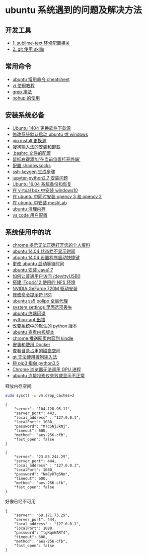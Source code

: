 # ubuntu 系统遇到的问题及解决方法   

## 开发工具   
- [1. sublime-text 环境配置相关](./doc/sublime-text3)   
- [2. git 使用 skills ](./doc/git_usage/)  
 
## 常用命令   
- [ubuntu 常用命令 cheatsheet](./doc/quick_cmd.md)  
- [vi 使用教程](./doc/vi_usage.md)  
- [grep 用法](./doc/grep_usage.md)   
- [nohup 的使用](./doc/nohup.md)   
 
## 安装系统必备    
- [Ubuntu 1404 更换软件下载源](./doc/system_install/sourceslist.md)  
- [修改系统默认启动 ubuntu 或 windows](./doc/system_install/default_grub.md)  
- [pip install 更换源](./doc/system_install/pip_install_source.md)  
- [搜狗输入法的安装和卸载](./doc/system_install/sogou_install.md)  
- [.bashrc 文件的配置](./doc/system_install/bashrc_config.md)  
- [鼠标右键添加'在当前位置打开终端'](./doc/system_install/open_termials.md)  
- [配置 shadowsocks](./doc/system_install/shadowsocks_install.md)  
- [ssh-keygen 生成步骤](./doc/system_install/ssh_keygen.md)  
- [jupyter-python2.7 安装问题](./doc/system_install/jupyter_python2.7_install.md) 
- [Ubuntu 16.04 系统备份和恢复](./doc/system_install/system_backup_recover.md)  
- [在 virtual box 中安装 windows10](./doc/system_install/install_windows_in_virtualbox.md)  
- [在 ubuntu 中同时安装 opencv 3 和 opencv 2](./doc/system_install/install_opencv2_and_opencv3.md)  
- [在 ubuntu 中安装 meshLab](./doc/system_install/meshlab.md)  
- [ubuntu 清理内存](./doc/system_install/ubuntu_memory_cleanup.md)  
- [vs code 用户配置](./doc/system_install/vs_code_user_settings.md)  
 
## 系统使用中的坑   
- [chrome 提示无法正确打开您的个人资料](./doc/advanced_issues/chrome.md)  
- [ubuntu 14.04 状态栏不显示时间](./doc/advanced_issues/timedate_bar.md)  
- [ubuntu 14.04 设置程序启动快捷键](./doc/advanced_issues/shortcuts.md)  
- [更改 ubuntu 启动等待时间](./doc/advanced_issues/grub_timeout.md)  
- [ubuntu 安装 Java1.7](./doc/advanced_issues/java1.7_install.md)  
- [如何让普通用户访问 /dev/ttyUSB0 ](./doc/advanced_issues/minicom_permision.md)  
- [搭建 iTop4412 使用的 NFS 环境 ](./doc/advanced_issues/nfs.md)  
- [NVIDIA GeForce 720M 驱动安装](./doc/advanced_issues/nouveau_nvidia.md)  
- [修改命令提示符 PS1 ](./doc/advanced_issues/ps1_modify.md)  
- [ubuntu ss5 polipo 全局代理](./doc/advanced_issues/ss5-polipo_proxy.md)  
- [system settings 里面选项丢失](./doc/advanced_issues/system_setting.md)  
- [ubuntu 终端闪退](./doc/advanced_issues/terminals_crash.md)  
- [python-apt 出错](./doc/advanced_issues/no_module_named_apt_pkg.md)  
- [改变系统中的默认的 python 版本](./doc/advanced_issues/change_python_version_in_system.md)   
- [ubuntu 查看内核版本](./doc/advanced_issues/ubuntu_kernel_version.md)  
- [chrome 推送网页内容到 kindle ](./doc/advanced_issues/send_chrome_to_kindle.md)  
- [安装和使用 Docker ](./doc/advanced_issues/docker_install.md)  
- [查看目录占用的磁盘空间](./doc/advanced_issues/disk_space_usage.md)   
- [qt 无法使用搜狗输入法](./doc/advanced_issues/qt_sogou.md)   
- [将 pip3 指向 python3.5](./doc/advanced_issues/pip3_5.md)   
- [Chrome 浏览器无法调用 GPU 进程](./doc/advanced_issues/chrome_launch_gpu.md)   
- [ubuntu 连接投影仪失败或显示不正常](./doc/advanced_issues/projector.md)   

释放内存空间:   
```bash
sudo sysctl -w vm.drop_caches=3
```

```shadowsocks5
{
	"server": "104.128.95.11",
	"server_port": 443,
	"local_address" : "127.0.0.1",
	"localPort": 1080,
	"password": "MTc5NjJkNj",
	"timeout": 600,
	"method": "aes-256-cfb",
	"fast_open": false
}
```

```
{
	"server": "23.83.244.29",
	"server_port": 444,
	"local_address" : "127.0.0.1",
	"localPort": 1080,
	"password": "NmEyOTg5Nm",
	"timeout": 600,
	"method": "aes-256-cfb",
	"fast_open": false
}
```

好像已经不可用   
```
{
	"server": "69.171.73.29",
	"server_port": 444,
	"local_address" : "127.0.0.1",
	"localPort": 1080,
	"password": "tgKqnWART4",
	"timeout": 600,
	"method": "aes-256-cfb",
	"fast_open": false
}
```